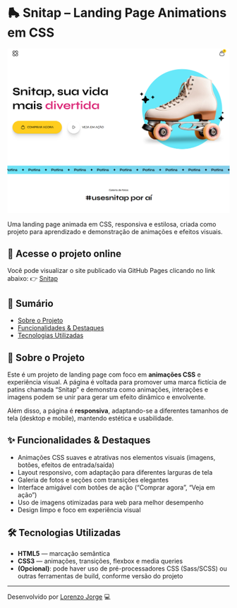 # 🛼 Snitap – Landing Page Animations em CSS

![Visual do projeto Snitap](assets/patins-preview.png)

Uma landing page animada em CSS, responsiva e estilosa, criada como projeto para aprendizado e demonstração de animações e efeitos visuais.


## 🔗 Acesse o projeto online
Você pode visualizar o site publicado via GitHub Pages clicando no link abaixo:
👉 [Snitap](https://llorenzojorge.github.io/lp-patins-animation)  


## 🧩 Sumário

- [Sobre o Projeto](#sobre-o-projeto)  
- [Funcionalidades & Destaques](#funcionalidades--destaques)
- [Tecnologias Utilizadas](#tecnologias-utilizadas)


## 📌 Sobre o Projeto

Este é um projeto de landing page com foco em **animações CSS** e experiência visual. A página é voltada para promover uma marca fictícia de patins chamada “Snitap” e demonstra como animações, interações e imagens podem se unir para gerar um efeito dinâmico e envolvente.  

Além disso, a página é **responsiva**, adaptando-se a diferentes tamanhos de tela (desktop e mobile), mantendo estética e usabilidade.


## ✨ Funcionalidades & Destaques

- Animações CSS suaves e atrativas nos elementos visuais (imagens, botões, efeitos de entrada/saída)  
- Layout responsivo, com adaptação para diferentes larguras de tela  
- Galeria de fotos e seções com transições elegantes  
- Interface amigável com botões de ação (“Comprar agora”, “Veja em ação”)  
- Uso de imagens otimizadas para web para melhor desempenho  
- Design limpo e foco em experiência visual  


## 🛠️ Tecnologias Utilizadas

- **HTML5** — marcação semântica  
- **CSS3** — animações, transições, flexbox e media queries  
- **(Opcional)**: pode haver uso de pré-processadores CSS (Sass/SCSS) ou outras ferramentas de build, conforme versão do projeto  

---

Desenvolvido por [Lorenzo Jorge](https://github.com/llorenzojorge) 💻